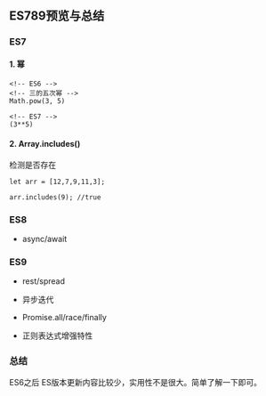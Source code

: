 ## ES789预览与总结

### ES7

#### 1. 幂

```
<!-- ES6 -->
<!-- 三的五次幂 -->
Math.pow(3, 5)

<!-- ES7 -->
(3**5)
```

#### 2. Array.includes()

检测是否存在

```
let arr = [12,7,9,11,3];

arr.includes(9); //true
```

### ES8

- async/await

### ES9

- rest/spread

- 异步迭代

- Promise.all/race/finally

- 正则表达式增强特性

### 总结
ES6之后 ES版本更新内容比较少，实用性不是很大。简单了解一下即可。